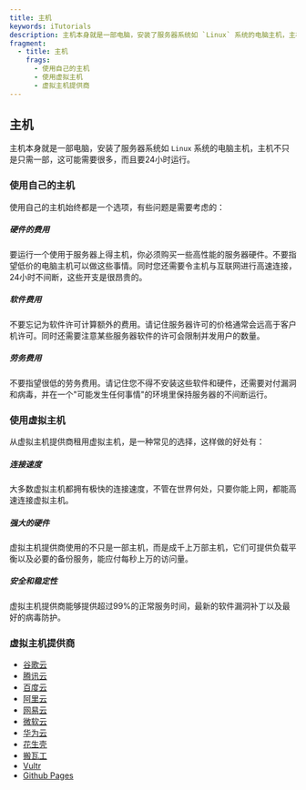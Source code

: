 ```yaml
---
title: 主机
keywords: iTutorials
description: 主机本身就是一部电脑，安装了服务器系统如 `Linux` 系统的电脑主机，主机不只是只需一部，这可能需要很多，而且要24小时运行。
fragment:
  - title: 主机
    frags:
      - 使用自己的主机
      - 使用虚拟主机
      - 虚拟主机提供商
---
```


## 主机

主机本身就是一部电脑，安装了服务器系统如 `Linux` 系统的电脑主机，主机不只是只需一部，这可能需要很多，而且要24小时运行。

### 使用自己的主机

使用自己的主机始终都是一个选项，有些问题是需要考虑的：

##### 硬件的费用

要运行一个使用于服务器上得主机，你必须购买一些高性能的服务器硬件。不要指望低价的电脑主机可以做这些事情。同时您还需要令主机与互联网进行高速连接，24小时不间断，这些开支是很昂贵的。

##### 软件费用

不要忘记为软件许可计算额外的费用。请记住服务器许可的价格通常会远高于客户机许可。同时还需要注意某些服务器软件的许可会限制并发用户的数量。

##### 劳务费用

不要指望很低的劳务费用。请记住您不得不安装这些软件和硬件，还需要对付漏洞和病毒，并在一个"可能发生任何事情"的环境里保持服务器的不间断运行。

### 使用虚拟主机

从虚拟主机提供商租用虚拟主机，是一种常见的选择，这样做的好处有：

##### 连接速度

大多数虚拟主机都拥有极快的连接速度，不管在世界何处，只要你能上网，都能高速连接虚拟主机。

##### 强大的硬件

虚拟主机提供商使用的不只是一部主机，而是成千上万部主机，它们可提供负载平衡以及必要的备份服务，能应付每秒上万的访问量。

##### 安全和稳定性

虚拟主机提供商能够提供超过99%的正常服务时间，最新的软件漏洞补丁以及最好的病毒防护。

### 虚拟主机提供商

- [谷歌云](//cloud.google.com)
- [腾讯云](//cloud.tencent.com)
- [百度云](//cloud.baidu.com)
- [阿里云](//www.aliyun.com)
- [网易云](//www.163yun.com)
- [微软云](//azure.microsoft.com)
- [华为云](//www.huaweicloud.com)
- [花生壳](//www.oray.com)
- [搬瓦工](//bandwagonhost.com)
- [Vultr](//vultr.com)
- [Github Pages](//pages.github.com)